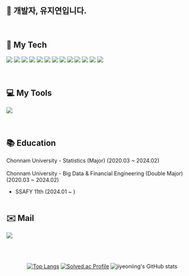 
<div>
	
##   👋 개발자, 유지연입니다.
<br>
<div>
	<h2>👀 My Tech</h2>
	<img src="https://img.shields.io/badge/Python-3776AB?style=for-the-badge&logo=Python&logoColor=white" />
    <img src="https://img.shields.io/badge/Django-092E20?style=for-the-badge&logo=Django&logoColor=white" />
    <img src="https://img.shields.io/badge/HTML-E34F26?style=for-the-badge&logo=HTML5&logoColor=white" />
    <img src="https://img.shields.io/badge/CSS-1572B6?style=for-the-badge&logo=CSS3&logoColor=white" />
    <img src="https://img.shields.io/badge/JavaScript-F7DF1E?style=for-the-badge&logo=JavaScript&logoColor=black" />
    <img src="https://img.shields.io/badge/TypeScript-3178C6?style=for-the-badge&logo=TypeScript&logoColor=white" />
    <img src="https://img.shields.io/badge/React-61DAFB?style=for-the-badge&logo=React&logoColor=black" />
    <img src="https://img.shields.io/badge/Vue.js-4FC08D?style=for-the-badge&logo=Vue.js&logoColor=white" />
    <img src="https://img.shields.io/badge/Next.js-000000?style=for-the-badge&logo=Next.js&logoColor=white" />
    <img src="https://img.shields.io/badge/Sass-CC6699?style=for-the-badge&logo=Sass&logoColor=white" />
    <img src="https://img.shields.io/badge/Emotion-DB7093?style=for-the-badge&logo=Emotion&logoColor=white" />
    <img src="https://img.shields.io/badge/React Query-FF4154?style=for-the-badge&logo=React-Query&logoColor=white" />
    <img src="https://img.shields.io/badge/TanStack Router-FF4154?style=for-the-badge&logo=React-Query&logoColor=white" />

</div>
<br><br>
<div>
	<h2>💻 My Tools</h2>
	<img src="https://img.shields.io/badge/Visual Studio Code-007ACC?style=for-the-badge&logo=Visual Studio Code&logoColor=white" />
</div>
<br><br>
<div>
	<h2>📚 Education</h2>
</div>

Chonnam University - Statistics (Major) (2020.03 ~ 2024.02)
<br><br>
Chonnam University - Big Data & Financial Engineering (Double Major) (2020.03 ~ 2024.02)
- SSAFY 11th (2024.01 ~ )
<br><br>
<div>
    <h2>✉️ Mail</h2>   
	<!-- <h2>✉️ Notion & Mail</h2> -->
	<!-- <a href="">
		<img src="https://img.shields.io/badge/Notion-000000?style=for-the-badge&logo=Notion&logoColor=white" />
	</a> -->
	<img src="https://img.shields.io/badge/apple20011215@gmail.com-EA4335?style=for-the-badge&logo=Gmail&logoColor=white" />
</div>
<br><br>
</div>

<br>
<div align="center">
	
[![Top Langs](https://github-readme-stats.vercel.app/api/top-langs/?username=jiyeoniing&layout=compact)](https://github.com/jiyeoniing/github-readme-stats)
[![Solved.ac Profile](http://mazassumnida.wtf/api/v2/generate_badge?boj=apple8785)](https://solved.ac/apple8785/)
![jiyeoniing's GitHub stats](https://github-readme-stats.vercel.app/api?username=jiyeoniing&show_icons=true&theme=highcontrast)


</div>



<!--
*jiyeoniing/jiyeoniing is a ✨ _special_ ✨ repository because its `README.md` (this file) appears on your GitHub profile.

Here are some ideas to get you started:

- 🔭 I’m currently working on ...
- 🌱 I’m currently learning ...
- 👯 I’m looking to collaborate on ...
- 🤔 I’m looking for help with ...
- 💬 Ask me about ...
- 📫 How to reach me: ...
- 😄 Pronouns: ...
- ⚡ Fun fact: ...
-->
